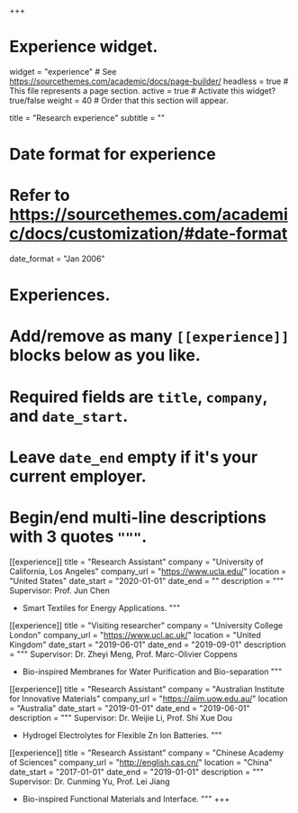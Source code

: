 +++
# Experience widget.
widget = "experience"  # See https://sourcethemes.com/academic/docs/page-builder/
headless = true  # This file represents a page section.
active = true  # Activate this widget? true/false
weight = 40  # Order that this section will appear.

title = "Research experience"
subtitle = ""

# Date format for experience
#   Refer to https://sourcethemes.com/academic/docs/customization/#date-format
date_format = "Jan 2006"

# Experiences.
#   Add/remove as many `[[experience]]` blocks below as you like.
#   Required fields are `title`, `company`, and `date_start`.
#   Leave `date_end` empty if it's your current employer.
#   Begin/end multi-line descriptions with 3 quotes `"""`.
[[experience]]
  title = "Research Assistant"
  company = "University of California, Los Angeles"
  company_url = "https://www.ucla.edu/"
  location = "United States"
  date_start = "2020-01-01"
  date_end = ""
  description = """
  Supervisor: Prof. Jun Chen
  
  * Smart Textiles for Energy Applications.
  """
  
[[experience]]
  title = "Visiting researcher"
  company = "University College London"
  company_url = "https://www.ucl.ac.uk/"
  location = "United Kingdom"
  date_start = "2019-06-01"
  date_end = "2019-09-01"
  description = """
  Supervisor: Dr. Zheyi Meng, Prof. Marc-Olivier Coppens
  
  * Bio-inspired Membranes for Water Purification and Bio-separation
  """

[[experience]]
  title = "Research Assistant"
  company = "Australian Institute for Innovative Materials"
  company_url = "https://aiim.uow.edu.au/"
  location = "Australia"
  date_start = "2019-01-01"
  date_end = "2019-06-01"
  description = """
  Supervisor: Dr. Weijie Li, Prof. Shi Xue Dou
  
  * Hydrogel Electrolytes for Flexible Zn Ion Batteries.
  """
  
[[experience]]
  title = "Research Assistant"
  company = "Chinese Academy of Sciences"
  company_url = "http://english.cas.cn/"
  location = "China"
  date_start = "2017-01-01"
  date_end = "2019-01-01"
  description = """
  Supervisor: Dr. Cunming Yu, Prof. Lei Jiang
  
  * Bio-inspired Functional Materials and Interface.
  """
+++
